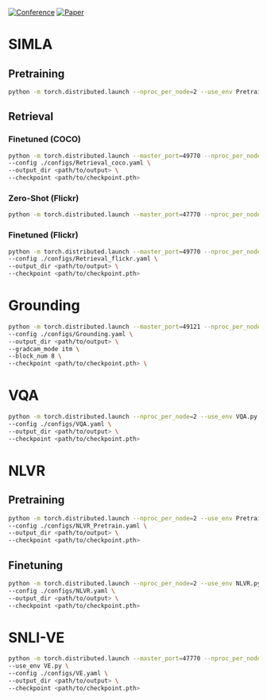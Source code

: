 [![Conference](http://img.shields.io/badge/ECCV-2022-4b44ce.svg)](https://papers.nips.cc/book/advances-in-neural-information-processing-systems-31-2018)
[![Paper](http://img.shields.io/badge/arxiv-cs.CV:2203.14395-B31B1B.svg)](https://arxiv.org/abs/2203.14395)

# SIMLA
## Pretraining
```bash
python -m torch.distributed.launch --nproc_per_node=2 --use_env Pretrain.py --config configs/Pretrain.yaml --output_dir <where to save> 
```

## Retrieval
### Finetuned (COCO)
```bash
python -m torch.distributed.launch --master_port=49770 --nproc_per_node=2 --use_env Retrieval.py \
--config ./configs/Retrieval_coco.yaml \
--output_dir <path/to/output> \
--checkpoint <path/to/checkpoint.pth>
```

### Zero-Shot (Flickr)
```bash
python -m torch.distributed.launch --master_port=47770 --nproc_per_node=2 --use_env zero_shot_retrieval.py --config ./configs/Retrieval_flickr.yaml --output_dir <where to save> --checkpoint <path of .pth checkpoint file> --evaluate
```

### Finetuned (Flickr) 
```bash
python -m torch.distributed.launch --master_port=49770 --nproc_per_node=2 --use_env Retrieval.py \
--config ./configs/Retrieval_flickr.yaml \
--output_dir <path/to/output> \
--checkpoint <path/to/checkpoint.pth>
```

# Grounding
```bash
python -m torch.distributed.launch --master_port=49121 --nproc_per_node=2 --use_env Grounding.py \
--config ./configs/Grounding.yaml \
--output_dir <path/to/output> \
--gradcam_mode itm \
--block_num 8 \
--checkpoint <path/to/checkpoint.pth> \
```

# VQA
```bash
python -m torch.distributed.launch --nproc_per_node=2 --use_env VQA.py \
--config ./configs/VQA.yaml \
--output_dir <path/to/output> \
--checkpoint <path/to/checkpoint.pth> 
```
# NLVR
## Pretraining
```bash
python -m torch.distributed.launch --nproc_per_node=2 --use_env Pretrain_NLVR.py \
--config ./configs/NLVR_Pretrain.yaml \
--output_dir <path/to/output> \
--checkpoint <path/to/checkpoint.pth> 
```
## Finetuning
```bash
python -m torch.distributed.launch --nproc_per_node=2 --use_env NLVR.py \
--config ./configs/NLVR.yaml \
--output_dir <path/to/output> \
--checkpoint <path/to/checkpoint.pth>
```
# SNLI-VE
```bash
python -m torch.distributed.launch --master_port=47770 --nproc_per_node=2 \
--use_env VE.py \
--config ./configs/VE.yaml \
--output_dir <path/to/output> \
--checkpoint <path/to/checkpoint.pth>
```